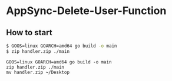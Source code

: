 # AppSync-Delete-User-Function

## How to start
```bash
$ GOOS=linux GOARCH=amd64 go build -o main
$ zip handler.zip ./main
```

```
GOOS=linux GOARCH=amd64 go build -o main
zip handler.zip ./main
mv handler.zip ~/Desktop
```
